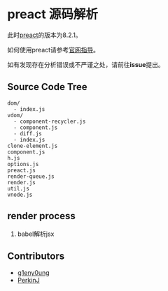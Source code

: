 # preact 源码解析

此时[preact](https://github.com/developit/preact)的版本为8.2.1。

如何使用preact请参考[官网指导](https://preactjs.com/guide/getting-started)。

如有发现存在分析错误或不严谨之处，请前往**issue**提出。

## Source Code Tree

```
dom/
  - index.js
vdom/
  - component-recycler.js
  - component.js
  - diff.js
  - index.js
clone-element.js
component.js
h.js
options.js
preact.js
render-queue.js
render.js
util.js
vnode.js
```

## render process
1. babel解析jsx
## Contributors

- [g1eny0ung](https://github.com/g1eny0ung)
- [PerkinJ](https://github.com/PerkinJ)
